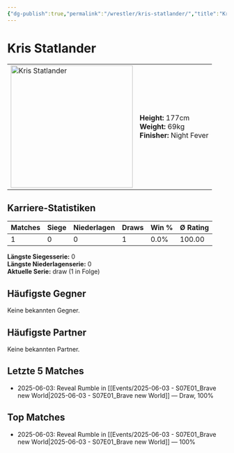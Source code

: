 ```yaml
---
{"dg-publish":true,"permalink":"/wrestler/kris-statlander/","title":"Kris Statlander","tags":["wrestler"],"noteIcon":""}
---
```



# Kris Statlander

<table>
        <tr>
        <td><img src="https://github.com/CptSpaulding1980/choke-slam-wrestling/releases/download/images/Kris_Statlander.png" width="280" alt="Kris Statlander"></td>
        <td>
        <b>Height:</b> 177cm<br>
        <b>Weight:</b> 69kg<br>
        <b>Finisher:</b> Night Fever<br>
        </td>
        </tr>
        </table>
        

## Karriere-Statistiken

| Matches | Siege | Niederlagen | Draws | Win % | Ø Rating |
|---------|-------|-------------|-------|-------|-----------|
| 1 | 0 | 0 | 1 | 0.0% | 100.00 |

**Längste Siegesserie:** 0<br>**Längste Niederlagenserie:** 0<br>**Aktuelle Serie:** draw (1 in Folge)


## Häufigste Gegner
Keine bekannten Gegner.

## Häufigste Partner
Keine bekannten Partner.

## Letzte 5 Matches
- 2025-06-03: Reveal Rumble in [[Events/2025-06-03 - S07E01_Brave new World\|2025-06-03 - S07E01_Brave new World]] — Draw, 100%

## Top Matches
- 2025-06-03: Reveal Rumble in [[Events/2025-06-03 - S07E01_Brave new World\|2025-06-03 - S07E01_Brave new World]] — 100%
